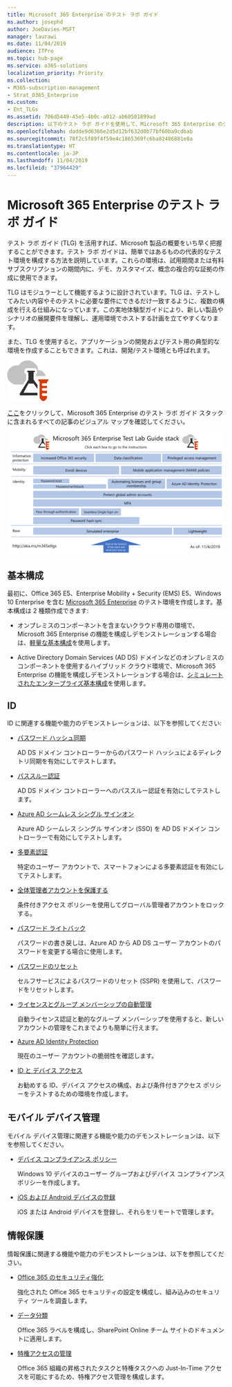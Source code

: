 ```yaml
---
title: Microsoft 365 Enterprise のテスト ラボ ガイド
ms.author: josephd
author: JoeDavies-MSFT
manager: laurawi
ms.date: 11/04/2019
audience: ITPro
ms.topic: hub-page
ms.service: o365-solutions
localization_priority: Priority
ms.collection:
- M365-subscription-management
- Strat_O365_Enterprise
ms.custom:
- Ent_TLGs
ms.assetid: 706d5449-45e5-4b0c-a012-ab60501899ad
description: 以下のテスト ラボ ガイドを使用して、Microsoft 365 Enterprise のデモ、概念実証、開発/テスト環境を設定します。
ms.openlocfilehash: dadde9d6366e2d5d12bf632d0b77bf60ba9cdbab
ms.sourcegitcommit: 78f2c5f89f4f59e4c1865369fc6ba82486881e8a
ms.translationtype: HT
ms.contentlocale: ja-JP
ms.lasthandoff: 11/04/2019
ms.locfileid: "37964429"
---
```

# <a name="microsoft-365-enterprise-test-lab-guides"></a>Microsoft 365 Enterprise のテスト ラボ ガイド

テスト ラボ ガイド (TLG) を活用すれば、Microsoft 製品の概要をいち早く把握することができます。テスト ラボ ガイドは、簡単ではあるものの代表的なテスト環境を構成する方法を説明しています。これらの環境は、試用期間または有料サブスクリプションの期間内に、デモ、カスタマイズ、概念の複合的な証拠の作成に使用できます。 

TLG はモジュラーとして機能するように設計されています。TLG は、テストしてみたい内容やそのテストに必要な要件にできるだけ一致するように、複数の構成を行える仕組みになっています。この実地体験型ガイドにより、新しい製品やシナリオの展開要件を理解し、運用環境でホストする計画を立てやすくなります。

また、TLG を使用すると、アプリケーションの開発およびテスト用の典型的な環境を作成することもできます。これは、開発/テスト環境とも呼ばれます。
  
![Microsoft クラウドのテスト ラボ ガイド](media/m365-enterprise-test-lab-guides/cloud-tlg-icon.png)

[ここ](media/m365-enterprise-test-lab-guides/Microsoft365EnterpriseTLGStack.pdf)をクリックして、Microsoft 365 Enterprise のテスト ラボ ガイド スタックに含まれるすべての記事のビジュアル マップを確認してください。

[![The Microsoft 365 Enterprise のテスト ラボ ガイド スタック](./media/m365-enterprise-test-lab-guides/microsoft-365-enterprise-tlg-stack.png)](media/m365-enterprise-test-lab-guides/Microsoft365EnterpriseTLGStack.pdf)

## <a name="base-configuration"></a>基本構成

最初に、Office 365 E5、Enterprise Mobility + Security (EMS) E5、Windows 10 Enterprise を含む [Microsoft 365 Enterprise](https://docs.microsoft.com/microsoft-365-enterprise/) のテスト環境を作成します。基本構成は 2 種類作成できます:

- オンプレミスのコンポーネントを含まないクラウド専用の環境で、Microsoft 365 Enterprise の機能を構成しデモンストレーションする場合は、[軽量な基本構成](lightweight-base-configuration-microsoft-365-enterprise.md)を使用します。

- Active Directory Domain Services (AD DS) ドメインなどのオンプレミスのコンポーネントを使用するハイブリッド クラウド環境で、Microsoft 365 Enterprise の機能を構成しデモンストレーションする場合は、[シミュレートされたエンタープライズ基本構成](simulated-ent-base-configuration-microsoft-365-enterprise.md)を使用します。
    
## <a name="identity"></a>ID

ID に関連する機能や能力のデモンストレーションは、以下を参照してください:

- [パスワード ハッシュ同期](password-hash-sync-m365-ent-test-environment.md)
  
   AD DS ドメイン コントローラーからのパスワード ハッシュによるディレクトリ同期を有効にしてテストします。

- [パススルー認証](pass-through-auth-m365-ent-test-environment.md)
  
   AD DS ドメイン コントローラーへのパススルー認証を有効にしてテストします。

- [Azure AD シームレス シングル サインオン](single-sign-on-m365-ent-test-environment.md)
  
   Azure AD シームレス シングル サインオン (SSO) を AD DS ドメイン コントローラーで有効にしてテストします。

- [多要素認証](multi-factor-authentication-microsoft-365-test-environment.md)
  
   特定のユーザー アカウントで、スマートフォンによる多要素認証を有効にしてテストします。

- [全体管理者アカウントを保護する](protect-global-administrator-accounts-microsoft-365-test-environment.md)
 
   条件付きアクセス ポリシーを使用してグローバル管理者アカウントをロックする。

- [パスワード ライトバック](password-writeback-m365-ent-test-environment.md)

   パスワードの書き戻しは、Azure AD から AD DS ユーザー アカウントのパスワードを変更する場合に使用します。

- [パスワードのリセット](password-reset-m365-ent-test-environment.md)

   セルフサービスによるパスワードのリセット (SSPR) を使用して、パスワードをリセットします。

- [ライセンスとグループ メンバーシップの自動管理](automate-licenses-group-membership-microsoft-365-test-environment.md)

   自動ライセンス認証と動的なグループ メンバーシップを使用すると、新しいアカウントの管理をこれまでよりも簡単に行えます。

- [Azure AD Identity Protection](azure-ad-identity-protection-microsoft-365-test-environment.md)

   現在のユーザー アカウントの脆弱性を確認します。

- [ID と デバイス アクセス](identity-device-access-m365-test-environment.md)

   お勧めする ID、デバイス アクセスの構成、および条件付きアクセス ポリシーをテストするための環境を作成します。


## <a name="mobile-device-management"></a>モバイル デバイス管理

モバイル デバイス管理に関連する機能や能力のデモンストレーションは、以下を参照してください。

- [デバイス コンプライアンス ポリシー](mam-policies-for-your-microsoft-365-enterprise-dev-test-environment.md)
    
   Windows 10 デバイスのユーザー グループおよびデバイス コンプライアンス ポリシーを作成します。
    
- [iOS および Android デバイスの登録](enroll-ios-and-android-devices-in-your-microsoft-enterprise-365-dev-test-environ.md)
   
   iOS または Android デバイスを登録し、それらをリモートで管理します。


## <a name="information-protection"></a>情報保護

情報保護に関連する機能や能力のデモンストレーションは、以下を参照してください。

- [Office 365 のセキュリティ強化](increased-o365-security-microsoft-365-enterprise-dev-test-environment.md)
    
   強化された Office 365 セキュリティの設定を構成し、組み込みのセキュリティ ツールを調査します。
  
- [データ分類](data-classification-microsoft-365-enterprise-dev-test-environment.md)
    
   Office 365 ラベルを構成し、SharePoint Online チーム サイトのドキュメントに適用します。
    
- [特権アクセスの管理](privileged-access-microsoft-365-enterprise-dev-test-environment.md)
    
   Office 365 組織の昇格されたタスクと特権タスクへの Just-In-Time アクセスを可能にするため、特権アクセス管理を構成します。


